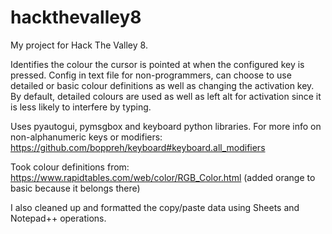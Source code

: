 # hackthevalley8
My project for Hack The Valley 8.

Identifies the colour the cursor is pointed at when the configured key is pressed.
Config in text file for non-programmers, can choose to use detailed or basic colour definitions as well as changing the activation key.
By default, detailed colours are used as well as left alt for activation since it is less likely to interfere by typing.

Uses pyautogui, pymsgbox and keyboard python libraries.
For more info on non-alphanumeric keys or modifiers: https://github.com/boppreh/keyboard#keyboard.all_modifiers

Took colour definitions from: https://www.rapidtables.com/web/color/RGB_Color.html (added orange to basic because it belongs there)

I also cleaned up and formatted the copy/paste data using Sheets and Notepad++ operations.
